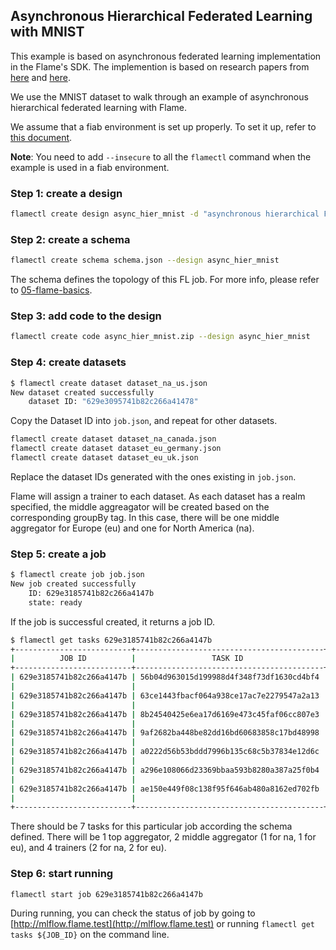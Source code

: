 ## Asynchronous Hierarchical Federated Learning with MNIST

This example is based on asynchronous federated learning implementation in the Flame's SDK. The implemention is based on research papers from [here](https://arxiv.org/pdf/2106.06639.pdf) and [here](https://arxiv.org/pdf/2111.04877.pdf).

We use the MNIST dataset to walk through an example of asynchronous hierarchical federated learning with Flame.

We assume that a fiab environment is set up properly. To set it up, refer to [this document](../../docs/03-fiab.md).


**Note**: You need to add `--insecure` to all the `flamectl` command when the example is used in a fiab environment.

### Step 1: create a design

```bash
flamectl create design async_hier_mnist -d "asynchronous hierarchical FL mnist example"
```

### Step 2: create a schema 

```bash
flamectl create schema schema.json --design async_hier_mnist
```

The schema defines the topology of this FL job. For more info, please refer to [05-flame-basics](05-flame-basics.md).

### Step 3: add code to the design

```bash
flamectl create code async_hier_mnist.zip --design async_hier_mnist
```

### Step 4: create datasets

```bash
$ flamectl create dataset dataset_na_us.json
New dataset created successfully
	dataset ID: "629e3095741b82c266a41478"
```

Copy the Dataset ID into `job.json`, and repeat for other datasets.

```bash
flamectl create dataset dataset_na_canada.json
flamectl create dataset dataset_eu_germany.json
flamectl create dataset dataset_eu_uk.json
```

Replace the dataset IDs generated with the ones existing in `job.json`.

Flame will assign a trainer to each dataset. As each dataset has a realm specified, the middle aggreagator will be created based on the corresponding groupBy tag. In this case, there will be one middle aggregator for Europe (eu) and one for North America (na).

### Step 5: create a job

```bash
$ flamectl create job job.json
New job created successfully
	ID: 629e3185741b82c266a4147b
	state: ready
```

If the job is successful created, it returns a job ID.

```bash
$ flamectl get tasks 629e3185741b82c266a4147b
+--------------------------+------------------------------------------+--------+-------+--------------------------------+
|          JOB ID          |                 TASK ID                  |  TYPE  | STATE |           TIMESTAMP            |
+--------------------------+------------------------------------------+--------+-------+--------------------------------+
| 629e3185741b82c266a4147b | 56b04d963015d199988d4f348f73df1630cd4bf4 | system | ready | 2022-06-06 16:55:33.197 +0000  |
|                          |                                          |        |       | UTC                            |
| 629e3185741b82c266a4147b | 63ce1443fbacf064a938ce17ac7e2279547a2a13 | system | ready | 2022-06-06 16:55:33.203 +0000  |
|                          |                                          |        |       | UTC                            |
| 629e3185741b82c266a4147b | 8b24540425e6ea17d6169e473c45faf06cc807e3 | system | ready | 2022-06-06 16:55:33.21 +0000   |
|                          |                                          |        |       | UTC                            |
| 629e3185741b82c266a4147b | 9af2682ba448be82dd16bd60683858c17bd48998 | system | ready | 2022-06-06 16:55:33.206 +0000  |
|                          |                                          |        |       | UTC                            |
| 629e3185741b82c266a4147b | a0222d56b53bddd7996b135c68c5b37834e12d6c | system | ready | 2022-06-06 16:55:33.213 +0000  |
|                          |                                          |        |       | UTC                            |
| 629e3185741b82c266a4147b | a296e108066d23369bbaa593b8280a387a25f0b4 | system | ready | 2022-06-06 16:55:33.215 +0000  |
|                          |                                          |        |       | UTC                            |
| 629e3185741b82c266a4147b | ae150e449f08c138f95f646ab480a8162ed702fb | system | ready | 2022-06-06 16:55:33.218 +0000  |
|                          |                                          |        |       | UTC                            |
+--------------------------+------------------------------------------+--------+-------+--------------------------------+
```
There should be 7 tasks for this particular job according the schema defined. There will be 1 top aggregator, 2 middle aggregator (1 for na, 1 for eu), and 4 trainers (2 for na, 2 for eu).

### Step 6: start running

```bash
flamectl start job 629e3185741b82c266a4147b
```

During running, you can check the status of job by going to [http://mlflow.flame.test](http://mlflow.flame.test) or running `flamectl get tasks ${JOB_ID}` on the command line.

